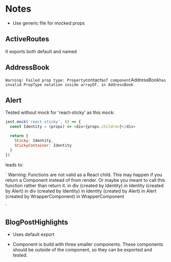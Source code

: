 # Notes

- Use generic file for mocked props

## ActiveRoutes

It exports both default and named

## AddressBook

`
Warning: Failed prop type: Property `contacts` of component `AddressBook` has invalid PropType notation inside arrayOf.
        in AddressBook
`

## Alert

Tested without mock for 'react-sticky' as this mock:

```javascript
jest.mock('react-sticky', () => {
  const Identity = (props) => <div>{props.children}</div>

  return {
    Sticky: Identity,
    StickyContainer: Identity
  }
})
```

leads to:

`
Warning: Functions are not valid as a React child. This may happen if you return a Component instead of <Component /> from render. Or maybe you meant to call this function rather than return it.
        in div (created by Identity)
        in Identity (created by Alert)
        in div (created by Identity)
        in Identity (created by Alert)
        in Alert (created by WrapperComponent)
        in WrapperComponent

`

## BlogPostHighlights

- Uses default export

- Component is build with three smaller components. These components should be outside of the component, so they can be exported and tested.
